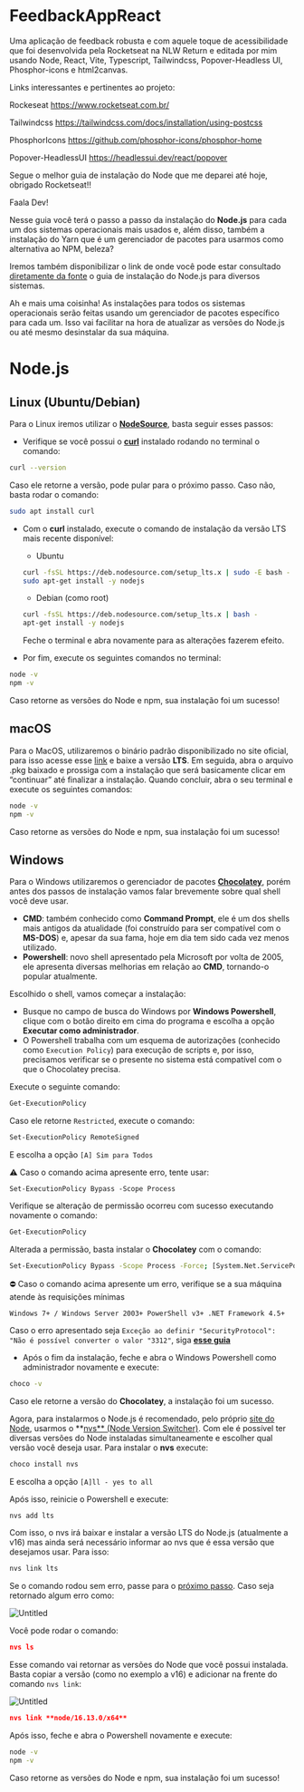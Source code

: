 # FeedbackAppReact
Uma aplicação de feedback robusta e com aquele toque de acessibilidade que foi desenvolvida pela Rocketseat na NLW Return e editada por mim usando Node, React, Vite, Typescript, Tailwindcss, Popover-Headless UI, Phosphor-icons e html2canvas.

Links interessantes e pertinentes ao projeto:

Rockeseat
https://www.rocketseat.com.br/

Tailwindcss
https://tailwindcss.com/docs/installation/using-postcss

PhosphorIcons
https://github.com/phosphor-icons/phosphor-home

Popover-HeadlessUI
https://headlessui.dev/react/popover

Segue o melhor guia de instalação do Node que me deparei até hoje, obrigado Rocketseat!!

Faala Dev!

Nesse guia você terá o passo a passo da instalação do **Node.js** para cada um dos sistemas operacionais mais usados e, além disso, também a instalação do Yarn que é um gerenciador de pacotes para usarmos como alternativa ao NPM, beleza?

Iremos também disponibilizar o link de onde você pode estar consultado [diretamente da fonte](https://nodejs.org/en/download/package-manager/) o guia de instalação do Node.js para diversos sistemas.

Ah e mais uma coisinha! As instalações para todos os sistemas operacionais serão feitas usando um gerenciador de pacotes específico para cada um. Isso vai facilitar na hora de atualizar as versões do Node.js ou até mesmo desinstalar da sua máquina.

# Node.js

## Linux (Ubuntu/Debian)

Para o Linux iremos utilizar o **[NodeSource](https://github.com/nodesource/distributions/blob/master/README.md)**, basta seguir esses passos:

- Verifique se você possui o **[curl](https://curl.haxx.se/)** instalado rodando no terminal o comando:

```bash
curl --version
```

Caso ele retorne a versão, pode pular para o próximo passo. Caso não, basta rodar o comando:

```bash
sudo apt install curl
```

- Com o **curl** instalado, execute o comando de instalação da versão LTS mais recente disponível:
    - Ubuntu
    
    ```bash
    curl -fsSL https://deb.nodesource.com/setup_lts.x | sudo -E bash -
    sudo apt-get install -y nodejs
    ```
    
    - Debian (como root)
    
    ```bash
    curl -fsSL https://deb.nodesource.com/setup_lts.x | bash -
    apt-get install -y nodejs
    ```
    
    Feche o terminal e abra novamente para as alterações fazerem efeito.
    
- Por fim, execute os seguintes comandos no terminal:

```bash
node -v
npm -v
```

Caso retorne as versões do Node e npm, sua instalação foi um sucesso!

## macOS

Para o MacOS, utilizaremos o binário padrão disponibilizado no site oficial, para isso acesse esse [link](https://nodejs.org/en/) e baixe a versão **LTS**. Em seguida, abra o arquivo .pkg baixado e prossiga com a instalação que será basicamente clicar em “continuar” até finalizar a instalação. Quando concluir, abra o seu terminal e execute os seguintes comandos:

```bash
node -v
npm -v
```

Caso retorne as versões do Node e npm, sua instalação foi um sucesso!

## Windows

Para o Windows utilizaremos o gerenciador de pacotes **[Chocolatey](https://chocolatey.org/)**, porém antes dos passos de instalação vamos falar brevemente sobre qual shell você deve usar.

- **CMD**: também conhecido como **Command Prompt**, ele é um dos shells mais antigos da atualidade (foi construído para ser compatível com o **MS-DOS**) e, apesar da sua fama, hoje em dia tem sido cada vez menos utilizado.
- **Powershell**: novo shell apresentado pela Microsoft por volta de 2005, ele apresenta diversas melhorias em relação ao **CMD**, tornando-o popular atualmente.

Escolhido o shell, vamos começar a instalação:

- Busque no campo de busca do Windows por **Windows Powershell**, clique com o botão direito em cima do programa e escolha a opção **Executar como administrador**.
- O Powershell trabalha com um esquema de autorizações (conhecido como `Execution Policy`) para execução de scripts e, por isso, precisamos verificar se o presente no sistema está compatível com o que o Chocolatey precisa.

Execute o seguinte comando:

```bash
Get-ExecutionPolicy
```

Caso ele retorne `Restricted`, execute o comando:

```bash
Set-ExecutionPolicy RemoteSigned
```

E escolha a opção `[A] Sim para Todos`

<aside>
⚠️ Caso o comando acima apresente erro, tente usar:

`Set-ExecutionPolicy Bypass -Scope Process`

</aside>

Verifique se alteração de permissão ocorreu com sucesso executando novamente o comando:

```bash
Get-ExecutionPolicy
```

Alterada a permissão, basta instalar o **Chocolatey** com o comando:

```bash
Set-ExecutionPolicy Bypass -Scope Process -Force; [System.Net.ServicePointManager]::SecurityProtocol = [System.Net.ServicePointManager]::SecurityProtocol -bor 3072; iex ((New-Object System.Net.WebClient).DownloadString('https://community.chocolatey.org/install.ps1'))
```

<aside>
⛔ Caso o comando acima apresente um erro, verifique se a sua máquina atende às requisições mínimas

`Windows 7+ / Windows Server 2003+
PowerShell v3+
.NET Framework 4.5+`

Caso o erro apresentado seja `Exceção ao definir "SecurityProtocol": "Não é possível converter o valor "3312"`, siga **[esse guia](https://blog.chocolatey.org/2020/01/remove-support-for-old-tls-versions/)**

</aside>

- Após o fim da instalação, feche e abra o Windows Powershell como administrador novamente e execute:

```bash
choco -v
```

Caso ele retorne a versão do **Chocolatey**, a instalação foi um sucesso. 

Agora, para instalarmos o Node.js é recomendado, pelo próprio [site do Node](https://nodejs.org/en/download/package-manager/#windows), usarmos o **[nvs** (Node Version Switcher)](https://github.com/jasongin/nvs). Com ele é possível ter diversas versões do Node instaladas simultaneamente e escolher qual versão você deseja usar. Para instalar o **nvs** execute:

```bash
choco install nvs
```

E escolha a opção `[A]ll - yes to all`

Após isso, reinicie o Powershell e execute:

```bash
nvs add lts
```

Com isso, o nvs irá baixar e instalar a versão LTS do Node.js (atualmente a v16) mas ainda será necessário informar ao nvs que é essa versão que desejamos usar. Para isso:

```bash
nvs link lts
```

Se o comando rodou sem erro, passe para o [próximo passo](https://www.notion.so/Instalando-o-Node-js-f00c900c9c584026ba153dbe67dd2c50). Caso seja retornado algum erro como: 

![Untitled](https://s3-us-west-2.amazonaws.com/secure.notion-static.com/2ab7ca0e-2cba-4ab5-a634-8c7c9f06f311/Untitled.png)

Você pode rodar o comando:

```json
nvs ls
```

Esse comando vai retornar as versões do Node que você possui instalada. Basta copiar a versão (como no exemplo a v16) e adicionar na frente do comando `nvs link`:

![Untitled](https://s3-us-west-2.amazonaws.com/secure.notion-static.com/b5aa4c7d-c0ee-4938-96ab-3980b110b3d1/Untitled.png)

```json
nvs link **node/16.13.0/x64**
```

Após isso, feche e abra o Powershell novamente e execute:

```bash
node -v
npm -v
```

Caso retorne as versões do Node e npm, sua instalação foi um sucesso!
